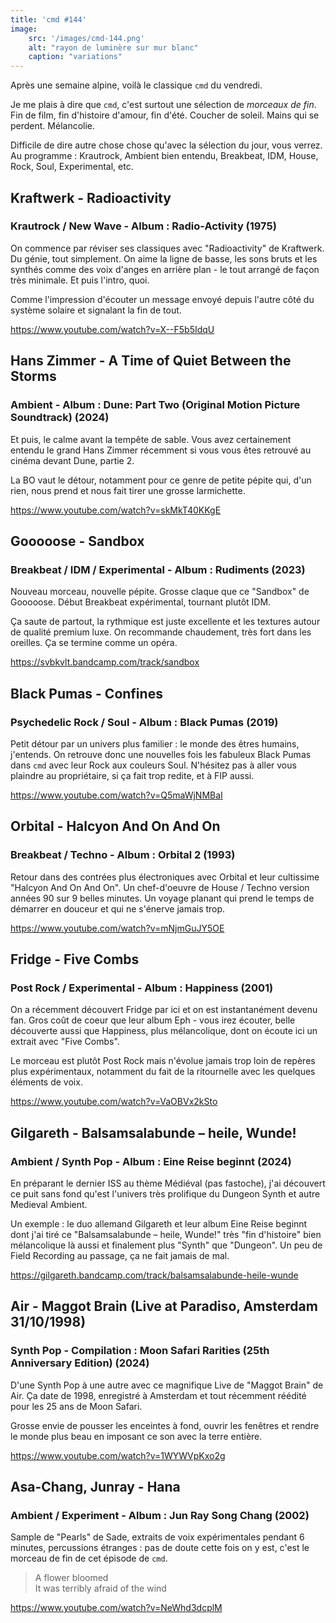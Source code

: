 ```yaml
---
title: 'cmd #144'
image:  
    src: '/images/cmd-144.png'
    alt: "rayon de luminère sur mur blanc" 
    caption: "variations"
---
```


Après une semaine alpine, voilà le classique `cmd` du vendredi. 

Je me plais à dire que `cmd`, c'est surtout une sélection de _morceaux de fin_. Fin de film, fin d'histoire d'amour, fin d'été. Coucher de soleil. Mains qui se perdent. Mélancolie.

Difficile de dire autre chose chose qu'avec la sélection du jour, vous verrez. Au programme : Krautrock, Ambient bien entendu, Breakbeat, IDM, House, Rock, Soul, Experimental, etc.

## Kraftwerk - Radioactivity 
### Krautrock / New Wave - Album : Radio-Activity (1975)

On commence par réviser ses classiques avec "Radioactivity" de Kraftwerk. Du génie, tout simplement. On aime la ligne de basse, les sons bruts et les synthés comme des voix d'anges en arrière plan - le tout arrangé de façon très minimale. Et puis l'intro, quoi.

Comme l'impression d'écouter un message envoyé depuis l'autre côté du système solaire et signalant la fin de tout.

https://www.youtube.com/watch?v=X--F5b5IdqU

## Hans Zimmer - A Time of Quiet Between the Storms 
### Ambient - Album : Dune: Part Two (Original Motion Picture Soundtrack) (2024)

Et puis, le calme avant la tempête de sable. Vous avez certainement entendu le grand Hans Zimmer récemment si vous vous êtes retrouvé au cinéma devant Dune, partie 2.

La BO vaut le détour, notamment pour ce genre de petite pépite qui, d'un rien, nous prend et nous fait tirer une grosse larmichette. 

https://www.youtube.com/watch?v=skMkT40KKgE

## Gooooose - Sandbox 
### Breakbeat / IDM / Experimental  - Album : Rudiments (2023)

Nouveau morceau, nouvelle pépite. Grosse claque que ce "Sandbox" de Gooooose. Début Breakbeat expérimental, tournant plutôt IDM.

Ça saute de partout, la rythmique est juste excellente et les textures autour de qualité premium luxe. On recommande chaudement, très fort dans les oreilles. Ça se termine comme un opéra.

https://svbkvlt.bandcamp.com/track/sandbox

## Black Pumas - Confines 
### Psychedelic Rock / Soul - Album : Black Pumas (2019)

Petit détour par un univers plus familier : le monde des êtres humains, j'entends. On retrouve donc une nouvelles fois les fabuleux Black Pumas dans `cmd` avec leur Rock aux couleurs Soul. N'hésitez pas à aller vous plaindre au propriétaire, si ça fait trop redite, et à FIP aussi.

https://www.youtube.com/watch?v=Q5maWjNMBaI

## Orbital - Halcyon And On And On 
### Breakbeat / Techno - Album : Orbital 2 (1993)

Retour dans des contrées plus électroniques avec Orbital et leur cultissime "Halcyon And On And On". Un chef-d'oeuvre de House / Techno version années 90 sur 9 belles minutes. Un voyage planant qui prend le temps de démarrer en douceur et qui ne s'énerve jamais trop.

https://www.youtube.com/watch?v=mNjmGuJY5OE

## Fridge - Five Combs
### Post Rock / Experimental - Album : Happiness (2001)

On a récemment découvert Fridge par ici et on est instantanément devenu fan. Gros coût de coeur que leur album Eph - vous irez écouter, belle découverte aussi que Happiness, plus mélancolique, dont on écoute ici un extrait avec "Five Combs".

Le morceau est plutôt Post Rock mais n'évolue jamais trop loin de repères plus expérimentaux, notamment du fait de la ritournelle avec les quelques éléments de voix.

https://www.youtube.com/watch?v=VaOBVx2kSto

## Gilgareth - Balsamsalabunde – heile, Wunde! 
### Ambient / Synth Pop - Album : Eine Reise beginnt (2024)

En préparant le dernier ISS au thème Médiéval (pas fastoche), j'ai découvert ce puit sans fond qu'est l'univers très prolifique du Dungeon Synth et autre Medieval Ambient. 

Un exemple : le duo allemand Gilgareth et leur album Eine Reise beginnt dont j'ai tiré ce "Balsamsalabunde – heile, Wunde!" très "fin d'histoire" bien mélancolique là aussi et finalement plus "Synth" que "Dungeon". Un peu de Field Recording au passage, ça ne fait jamais de mal.

https://gilgareth.bandcamp.com/track/balsamsalabunde-heile-wunde

## Air - Maggot Brain (Live at Paradiso, Amsterdam 31/10/1998)
### Synth Pop - Compilation : Moon Safari Rarities (25th Anniversary Edition) (2024)

D'une Synth Pop à une autre avec ce magnifique Live de "Maggot Brain" de Air. Ça date de 1998, enregistré à Amsterdam et tout récemment réédité pour les 25 ans de Moon Safari.

Grosse envie de pousser les enceintes à fond, ouvrir les fenêtres et rendre le monde plus beau en imposant ce son avec la terre entière.

https://www.youtube.com/watch?v=1WYWVpKxo2g

## Asa-Chang, Junray - Hana 
### Ambient / Experiment - Album : Jun Ray Song Chang (2002)

Sample de "Pearls" de Sade, extraits de voix expérimentales pendant 6 minutes, percussions étranges : pas de doute cette fois on y est, c'est le morceau de fin de cet épisode de `cmd`.

>A flower bloomed<br/>
>It was terribly afraid of the wind<br/>

https://www.youtube.com/watch?v=NeWhd3dcplM
